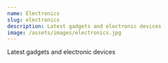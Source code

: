 ```yaml
---
name: Electronics
slug: electronics
description: Latest gadgets and electronic devices
image: /assets/images/electronics.jpg
---
```


Latest gadgets and electronic devices
